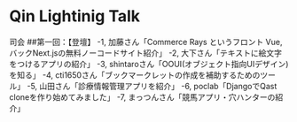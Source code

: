 # Qin Lightinig Talk
司会
##第一回：【登壇】
-1, 加藤さん「Commerce Rays というフロント Vue, バックNext.jsの無料ノーコードサイト紹介」
-2, 大下さん「テキストに絵文字をつけるアプリの紹介」
-3, shintaroさん「OOUI(オブジェクト指向UIデザイン)を知る」
-4, cti1650さん「ブックマークレットの作成を補助するためのツール」
-5, 山田さん「診療情報管理アプリを紹介」
-6, poclab「DjangoでQast cloneを作り始めてみました」
-7, まっつんさん「競馬アプリ・穴ハンターの紹介」
